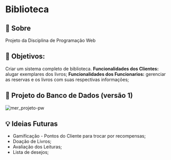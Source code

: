 # Biblioteca
 
## 💁 Sobre
Projeto da Disciplina de Programação Web

## 🎯 Objetivos:
Criar um sistema completo de biblioteca.
**Funcionalidades dos Clientes:** alugar exemplares dos livros;
**Funcionalidades dos Funcionarios:** gerenciar as reservas e os livros com suas respectivas informações;

## 🎲 Projeto do Banco de Dados (versão 1)
![mer_projeto-pw](https://user-images.githubusercontent.com/50773119/152063600-e60f6c87-68b5-4251-8422-b8d3f95e363b.png)

## :bulb: Ideias Futuras
* Gamificação - Pontos do Cliente para trocar por recompensas;
* Doação de Livros;
* Avaliação dos Leituras;
* Lista de desejos;
